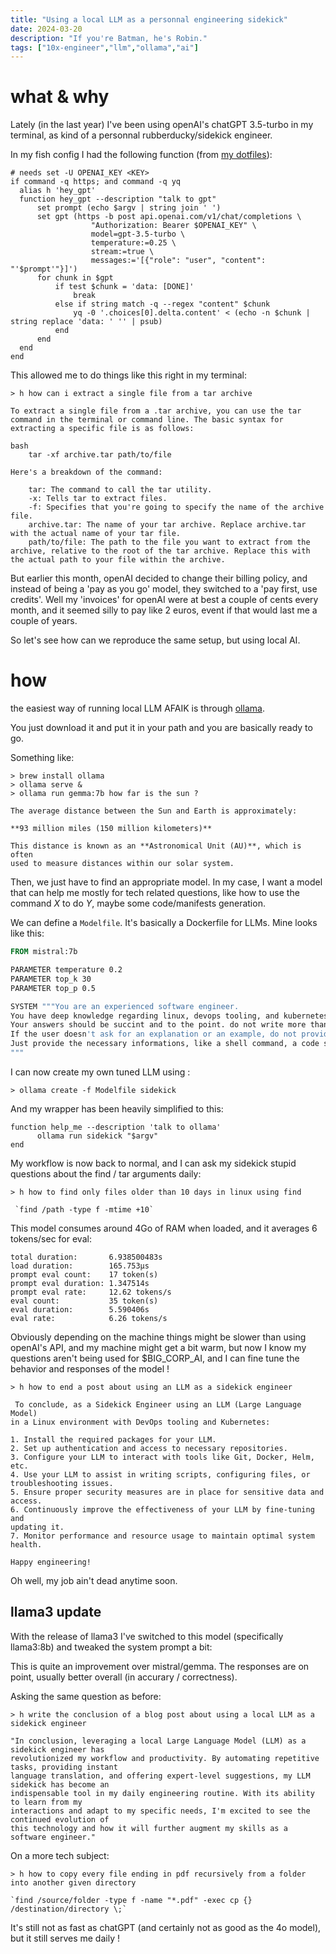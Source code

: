 ```yaml
---
title: "Using a local LLM as a personnal engineering sidekick"
date: 2024-03-20
description: "If you're Batman, he's Robin."
tags: ["10x-engineer","llm","ollama","ai"]
---
```


# what & why

Lately (in the last year) I've been using openAI's chatGPT 3.5-turbo in my terminal, as kind of a personnal rubberducky/sidekick engineer. 

In my fish config I had the following function (from [my dotfiles](https://github.com/k0rventen/.dotfiles)):

```shell
# needs set -U OPENAI_KEY <KEY>
if command -q https; and command -q yq
  alias h 'hey_gpt'
  function hey_gpt --description "talk to gpt"
      set prompt (echo $argv | string join ' ')
      set gpt (https -b post api.openai.com/v1/chat/completions \
                  "Authorization: Bearer $OPENAI_KEY" \
                  model=gpt-3.5-turbo \
                  temperature:=0.25 \
                  stream:=true \
                  messages:='[{"role": "user", "content": "'$prompt'"}]')
      for chunk in $gpt
          if test $chunk = 'data: [DONE]'
              break
          else if string match -q --regex "content" $chunk
              yq -0 '.choices[0].delta.content' < (echo -n $chunk | string replace 'data: ' '' | psub)
          end
      end
  end
end
```

This allowed me to do things like this right in my terminal:

```
> h how can i extract a single file from a tar archive

To extract a single file from a .tar archive, you can use the tar command in the terminal or command line. The basic syntax for extracting a specific file is as follows:

bash
    tar -xf archive.tar path/to/file

Here's a breakdown of the command:

    tar: The command to call the tar utility.
    -x: Tells tar to extract files.
    -f: Specifies that you're going to specify the name of the archive file.
    archive.tar: The name of your tar archive. Replace archive.tar with the actual name of your tar file.
    path/to/file: The path to the file you want to extract from the archive, relative to the root of the tar archive. Replace this with the actual path to your file within the archive.

```

But earlier this month, openAI decided to change their billing policy, and instead of being a 'pay as you go' model, they switched to a 'pay first, use credits'. Well my 'invoices' for openAI were at best a couple of cents every month, and it seemed silly to pay like 2 euros, event if that would last me a couple of years.

So let's see how can we reproduce the same setup, but using local AI.


# how

the easiest way of running local LLM AFAIK is through [ollama](https://github.com/ollama/ollama).

You just download it and put it in your path and you are basically ready to go.

Something like:
```
> brew install ollama
> ollama serve &
> ollama run gemma:7b how far is the sun ?

The average distance between the Sun and Earth is approximately:

**93 million miles (150 million kilometers)**

This distance is known as an **Astronomical Unit (AU)**, which is often 
used to measure distances within our solar system.
```

Then, we just have to find an appropriate model. In my case, I want a model that can help me mostly for tech related questions, like how to use the command _X_ to do _Y_, maybe some code/manifests generation. 

We can define a `Modelfile`. It's basically a Dockerfile for LLMs. Mine looks like this:

```Dockerfile
FROM mistral:7b

PARAMETER temperature 0.2
PARAMETER top_k 30
PARAMETER top_p 0.5

SYSTEM """You are an experienced software engineer. 
You have deep knowledge regarding linux, devops tooling, and kubernetes.
Your answers should be succint and to the point. do not write more than a few lines.
If the user doesn't ask for an explanation or an example, do not provide one.
Just provide the necessary informations, like a shell command, a code snippet.
"""
```

I can now create my own tuned LLM using :
```
> ollama create -f Modelfile sidekick
```

And my wrapper has been heavily simplified to this:

```shell
function help_me --description 'talk to ollama'
      ollama run sidekick "$argv"
end
```

My workflow is now back to normal, and I can ask my sidekick stupid questions about the find / tar arguments daily:

```
> h how to find only files older than 10 days in linux using find 

 `find /path -type f -mtime +10`
```

This model consumes around 4Go of RAM when loaded, and it averages 6 tokens/sec for eval:
```
total duration:       6.938500483s
load duration:        165.753µs
prompt eval count:    17 token(s)
prompt eval duration: 1.347514s
prompt eval rate:     12.62 tokens/s
eval count:           35 token(s)
eval duration:        5.590406s
eval rate:            6.26 tokens/s
```

Obviously depending on the machine things might be slower than using openAI's API, and my machine might get a bit warm,
but now I know my questions aren't being used for $BIG_CORP_AI, and I can fine tune the behavior and responses of the model !



```
> h how to end a post about using an LLM as a sidekick engineer

 To conclude, as a Sidekick Engineer using an LLM (Large Language Model) 
in a Linux environment with DevOps tooling and Kubernetes:

1. Install the required packages for your LLM.
2. Set up authentication and access to necessary repositories.
3. Configure your LLM to interact with tools like Git, Docker, Helm, etc.
4. Use your LLM to assist in writing scripts, configuring files, or 
troubleshooting issues.
5. Ensure proper security measures are in place for sensitive data and 
access.
6. Continuously improve the effectiveness of your LLM by fine-tuning and 
updating it.
7. Monitor performance and resource usage to maintain optimal system 
health.

Happy engineering!
```

Oh well, my job ain't dead anytime soon.


## llama3 update

With the release of llama3 I've switched to this model (specifically llama3:8b) and tweaked the system prompt a bit:

This is quite an improvement over mistral/gemma. The responses are on point, usually better overall (in accurary / correctness).

Asking the same question as before:

```
> h write the conclusion of a blog post about using a local LLM as a sidekick engineer

"In conclusion, leveraging a local Large Language Model (LLM) as a sidekick engineer has 
revolutionized my workflow and productivity. By automating repetitive tasks, providing instant
language translation, and offering expert-level suggestions, my LLM sidekick has become an 
indispensable tool in my daily engineering routine. With its ability to learn from my 
interactions and adapt to my specific needs, I'm excited to see the continued evolution of 
this technology and how it will further augment my skills as a software engineer."
```

On a more tech subject:

```
> h how to copy every file ending in pdf recursively from a folder into another given directory

`find /source/folder -type f -name "*.pdf" -exec cp {} /destination/directory \;`
```

It's still not as fast as chatGPT (and certainly not as good as the 4o model), but it still serves me daily !
